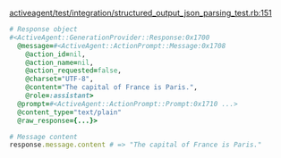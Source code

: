 <!-- Generated from structured_output_json_parsing_test.rb:151 -->
[activeagent/test/integration/structured_output_json_parsing_test.rb:151](vscode://file//Users/zane/Documents/Projects/quiltt/activeagent/test/integration/structured_output_json_parsing_test.rb:151)
<!-- Test: test-without-structured-output-uses-text/plain-content-type -->

```ruby
# Response object
#<ActiveAgent::GenerationProvider::Response:0x1700
  @message=#<ActiveAgent::ActionPrompt::Message:0x1708
    @action_id=nil,
    @action_name=nil,
    @action_requested=false,
    @charset="UTF-8",
    @content="The capital of France is Paris.",
    @role=:assistant>
  @prompt=#<ActiveAgent::ActionPrompt::Prompt:0x1710 ...>
  @content_type="text/plain"
  @raw_response={...}>

# Message content
response.message.content # => "The capital of France is Paris."
```